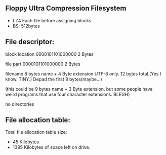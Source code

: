 Floppy Ultra Compression Filesystem
---

- LZ4 Each file before assigning blocks.
- BS: 512bytes


File descriptor:
---

block location 0000101101000000 2 Bytes

file part 0000101101000000 2 Bytes

filename 8 bytes name + 4 Byte extension UTF-8 only. 12 bytes total.(Yes I know. TINY.) Depad the first 8 bytes(maybe...)

(this could be 9 bytes name + 3 Byte extension. but some people have weird programs that use four character extensions. BLEGH)

no directories

File allocation table:
---

Total file allocation table size:
- 45 Kilobytes
- 1395 Kilobytes of space left on drive.
